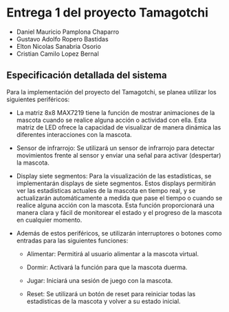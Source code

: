# Entrega 1 del proyecto Tamagotchi

* Daniel Mauricio Pamplona Chaparro
* Gustavo Adolfo Ropero Bastidas
* Elton Nicolas Sanabria Osorio
* Cristian Camilo Lopez Bernal


## Especificación detallada del sistema

Para la implementación del proyecto del Tamagotchi, se planea utilizar los siguientes periféricos:

* La matriz 8x8 MAX7219 tiene la función de mostrar animaciones de la mascota cuando se realice alguna acción o actividad con ella. Esta matriz de LED ofrece la capacidad de visualizar de manera dinámica las diferentes interacciones con la mascota.

* Sensor de infrarrojo: Se utilizará un sensor de infrarrojo para detectar movimientos frente al sensor y enviar una señal para activar (despertar) la mascota.

* Display siete segmentos: Para la visualización de las estadísticas, se implementarán displays de siete segmentos. Estos displays permitirán ver las estadísticas actuales de la mascota en tiempo real, y se actualizarán automáticamente a medida que pase el tiempo o cuando se realice alguna acción con la mascota. Esta función proporcionará una manera clara y fácil de monitorear el estado y el progreso de la mascota en cualquier momento.

* Además de estos periféricos, se utilizarán interruptores o botones como entradas para las siguientes funciones:

    * Alimentar: Permitirá al usuario alimentar a la mascota virtual.

    * Dormir: Activará la función para que la mascota duerma.

    * Jugar: Iniciará una sesión de juego con la mascota.

    * Reset: Se utilizará un botón de reset para reiniciar todas las estadísticas de la mascota y volver a su estado inicial.





